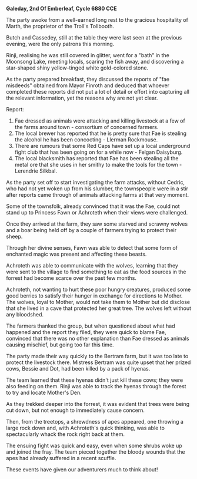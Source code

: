 **Galeday, 2nd Of Emberleaf, Cycle 6880 CCE**
 
The party awoke from a well-earned long rest to the gracious hospitality of Marth, the proprietor of the Troll's Tollbooth.
 
Butch and Cassedey, still at the table they were last seen at the previous evening, were the only patrons this morning.
 
Rinji, realising he was still covered in glitter, went for a "bath" in the Moonsong Lake, meeting locals, scaring the fish away, and discovering a star-shaped shiny yellow-tinged white gold-colored stone.
 
As the party prepared breakfast, they discussed the reports of "fae misdeeds" obtained from Mayor Finroth and deduced that whoever completed these reports did not put a lot of detail or effort into capturing all the relevant information, yet the reasons why are not yet clear.
 
Report:
1. Fae dressed as animals were attacking and killing livestock at a few of the farms around town - consortium of concerned farmers.
2. The local brewer has reported that he is pretty sure that Fae is stealing the alcohol he has been concocting - Llerman Rockmouse.
3. There are rumours that some Red Caps have set up a local underground fight club that has been going on for a while now - Felgan Daisyburg.
4. The local blacksmith has reported that Fae has been stealing all the metal ore that she uses in her smithy to make the tools for the town - Lerendrie Silkbal.
 
As the party set off to start investigating the farm attacks, without Cedric, who had not yet woken up from his slumber, the townspeople were in a stir after reports came through of animals attacking farms at that very moment.
 
Some of the townsfolk, already convinced that it was the Fae, could not stand up to Princess Fawn or Achroteth when their views were challenged.
 
Once they arrived at the farm, they saw some starved and scrawny wolves and a boar being held off by a couple of farmers trying to protect their sheep.
 
Through her divine senses, Fawn was able to detect that some form of enchanted magic was present and affecting these beasts.
 
Achroteth was able to communicate with the wolves, learning that they were sent to the village to find something to eat as the food sources in the forrest had become scarce over the past few months.
 
Achroteth, not wanting to hurt these poor hungry creatures, produced some good berries to satisfy their hunger in exchange for directions to Mother. The wolves, loyal to Mother, would not take them to Mother but did disclose that she lived in a cave that protected her great tree. The wolves left without any bloodshed.
 
The farmers thanked the group, but when questioned about what had happened and the report they filed, they were quick to blame Fae, convinced that there was no other explanation than Fae dressed as animals causing mischief, but going too far this time.
 
The party made their way quickly to the Bertram farm, but it was too late to protect the livestock there. Mistress Bertram was quite upset that her prized cows, Bessie and Dot, had been killed by a pack of hyenas.
 
The team learned that these hyenas didn't just kill these cows; they were also feeding on them. Rinji was able to track the hyenas through the forest to try and locate Mother's Den.
 
As they trekked deeper into the forrest, it was evident that trees were being cut down, but not enough to immediately cause concern.
 
Then, from the treetops, a shrewdness of apes appeared, one throwing a large rock down and, with Achroteth's quick thinking, was able to spectacularly whack the rock right back at them.
 
The ensuing fight was quick and easy, even when some shrubs woke up and joined the fray. The team pieced together the bloody wounds that the apes had already suffered in a recent scuffle.
 
These events have given our adventurers much to think about!